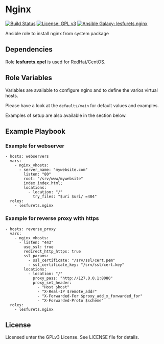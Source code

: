 Nginx
=========

[![Build Status](https://travis-ci.org/lesfurets/ansible-role-nginx.svg?branch=master)](https://travis-ci.org/lesfurets/ansible-role-nginx)
[![License: GPL v3](https://img.shields.io/badge/License-GPLv3-blue.svg)](https://www.gnu.org/licenses/gpl-3.0)
[![Ansible Galaxy: lesfurets.nginx](https://img.shields.io/badge/galaxy-lesfurets.nginx-blueviolet.svg)](https://galaxy.ansible.com/lesfurets/nginx)

Ansible role to install nginx from system package

## Dependencies

Role **lesfurets.epel** is used for RedHat/CentOS.

## Role Variables

Variables are available to configure nginx and to define the varios virtual hosts.

Please have a look at the `defaults/main` for default values and examples.

Examples of setup are also available in the section below.

## Example Playbook

### Example for webserver

```
- hosts: webservers
  vars:
    - nginx_vhosts:
      - server_name: "mywebsite.com"
        listen: "80"
        root: "/srv/www/mywebsite"
		index index.html;
		locations:
		  - location: "/"
		    try_files: "$uri $uri/ =404"
  roles:
    - lesfurets.nginx
```

### Example for reverse proxy with https

```
- hosts: reverse_proxy
  vars:
    - nginx_vhosts:
      - listen: "443"
        use_ssl: true
        redirect_http_https: true
		ssl_params:
          - ssl_certificate: "/srv/ssl/cert.pem"
          - ssl_certificate_key: "/srv/ssl/cert.key"
        locations:
          - location: "/"
            proxy_pass: "http://127.0.0.1:8080"
            proxy_set_header:
              - "Host $host"
              - "X-Real-IP $remote_addr"
              - "X-Forwarded-For $proxy_add_x_forwarded_for"
              - "X-Forwarded-Proto $scheme"
  roles:
    - lesfurets.nginx
```

## License

Licensed unter the GPLv3 License. See LICENSE file for details.
